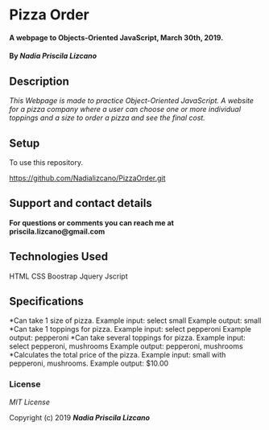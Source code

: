 # Pizza Order

#### A webpage to Objects-Oriented JavaScript, March 30th, 2019.

#### By _**Nadia Priscila Lizcano**_

## Description

_This Webpage is made to practice Object-Oriented JavaScript. A website for a pizza company where a user can choose one or more individual toppings and a size to order a pizza and see the final cost._

## Setup

To use this repository.

https://github.com/Nadializcano/PizzaOrder.git

## Support and contact details

__For questions or comments you can reach me at priscila.lizcano@gmail.com__

## Technologies Used
HTML
CSS
Boostrap
Jquery
Jscript

## Specifications

*Can take 1 size of pizza.
Example input: select small
Example output: small
*Can take 1 toppings for pizza.
Example input: select pepperoni
Example output: pepperoni
*Can take several toppings for pizza.
Example input: select pepperoni, mushrooms
Example output: pepperoni, mushrooms
*Calculates the total price of the pizza.
Example input: small with pepperoni, mushrooms.
Example output: $10.00




### License

*MIT License*

Copyright (c) 2019 **_Nadia Priscila Lizcano_**
